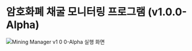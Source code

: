# 암호화폐 채굴 모니터링 프로그램 (v1.0.0-Alpha)

![Mining Manager v1 0 0-Alpha 실행 화면](https://github.com/kookjd7759/Mining-Manager/assets/67672017/bd389c83-fb6b-4245-b128-b42e50f145b0)
